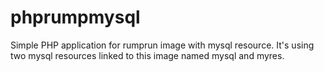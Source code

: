 # phprumpmysql
Simple PHP application for rumprun image with mysql resource.
It's using two mysql resources linked to this image named mysql and myres.
